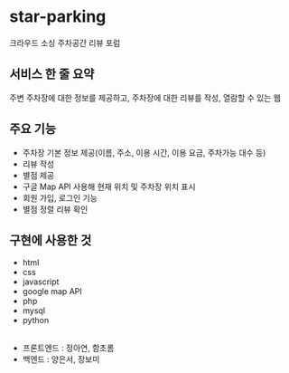 # star-parking
크라우드 소싱 주차공간 리뷰 포럼

<h2> 서비스 한 줄 요약 </h2>
<p>주변 주차장에 대한 정보를 제공하고, 주차장에 대한 리뷰를 작성, 열람할 수 있는 웹

<h2>주요 기능</h2>
<p>
<ul>
  <li> 주차장 기본 정보 제공(이름, 주소, 이용 시간, 이용 요금, 주차가능 대수 등)</li>
  <li> 리뷰 작성 </li>
  <li> 별점 제공</li>
  <li> 구글 Map API 사용해 현재 위치 및 주차장 위치 표시 </li>
  <li> 회원 가입, 로그인 기능  </li>
  <li> 별점 정렬 리뷰 확인</li>
</ul>
</p>

<h2>구현에 사용한 것</h2>
<p>
<ul>
  <li> html</li>
  <li> css </li>
  <li> javascript </li>
  <li> google map API </li>
  <li> php  </li>
  <li> mysql </li>
  <li> python </li>
</ul>
</p>

<h2></h2>
<p>
<ul>
  <li> 프론트엔드 : 정아연, 함초롬 </li>
  <li> 백엔드 : 양은서, 장보미 </li>
</ul>
</p>



